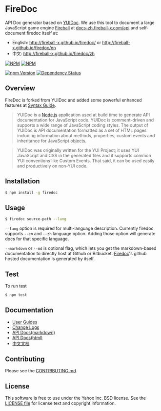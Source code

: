 FireDoc
======

API Doc generator based on [YUIDoc](https://github.com/yui/yuidoc). We use this tool to document a large JavaScript game engine [Fireball](http://github.com/fireball-x/fireball) at [docs-zh.fireball-x.com/api](http://docs-zh.fireball-x.com/api/) and self-document firedoc itself at:

- English: http://fireball-x.github.io/firedoc/ or http://fireball-x.github.io/firedoc/en
- 中文: http://fireball-x.github.io/firedoc/zh

[![NPM](https://nodei.co/npm/firedoc.png?stars&downloads)](https://nodei.co/npm/firedoc/)
[![NPM](https://nodei.co/npm-dl/firedoc.png)](https://nodei.co/npm/firedoc/)

[![npm Version](https://img.shields.io/npm/v/firedoc.svg?style=flat-square)](https://www.npmjs.org/package/firedoc)
[![Dependency Status](https://img.shields.io/david/fireball-x/firedoc.svg?style=flat-square)](https://david-dm.org/fireball-x/firedoc)

Overview
--------

FireDoc is forked from YUIDoc and added some powerful enhanced features at [Syntax Guide](GUIDE.md).

> YUIDoc is a [Node.js](http://nodejs.org/) application used at build time to
> generate API documentation for JavaScript code. YUIDoc is comment-driven and supports a wide
> range of JavaScript coding styles. The output of YUIDoc is API documentation formatted as a
> set of HTML pages including information about methods, properties, custom events and
> inheritance for JavaScript objects.

> YUIDoc was originally written for the YUI Project; it uses YUI JavaScript and CSS in the
> generated files and it supports common YUI conventions like Custom Events. That said,
> it can be used easily and productively on non-YUI code.

Installation
------------

```sh
$ npm install -g firedoc
```

Usage
-------

```sh
$ firedoc source-path --lang
```

`--lang` option is required for multi-language description. Currently firedoc supports `--en` and `--zh` language option. Adding those option will generate docs for that specific language.

`--markdown` or `--md` is optional flag, which lets you get the markdown-based documentation to
directly host at Github or Bitbucket. [Firedoc](https://github.com/fireball-x/firedoc)'s github
hosted documentation is generated by itself.

Test
-------------

To run test
```sh
$ npm test
```

Documentation
-------------

* [User Guides](GUIDE.md)
* [Change Logs](https://github.com/fireball-x/firedoc/releases)
* [API Docs(markdown)](docs)
* [API Docs(html)](http://fireball-x.github.io/firedoc/)
* [中文文档](http://fireball-x.github.io/firedoc/zh/)

Contributing
------------

Please see the [CONTRIBUTING.md](CONTRIBUTING.md).

License
-------

This software is free to use under the Yahoo Inc. BSD license. See the [LICENSE file](LICENSE) for license text and copyright information.
